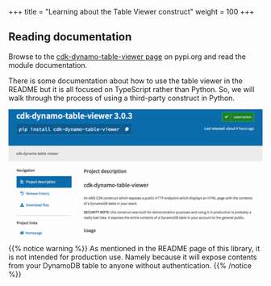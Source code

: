 +++
title = "Learning about the Table Viewer construct"
weight = 100
+++

## Reading documentation

Browse to the [cdk-dynamo-table-viewer
page](https://pypi.org/project/cdk-dynamo-table-viewer/) on pypi.org and
read the module documentation.

There is some documentation about how to use the table viewer in the README but it is all focused on TypeScript rather than Python.  So, we will walk through the process of using a third-party construct in Python.

![](./table-viewer-pypi.png)

{{% notice warning %}}
As mentioned in the README page of this library, it is not intended for production use. Namely because
it will expose contents from your DynamoDB table to anyone without authentication.
{{% /notice %}}

